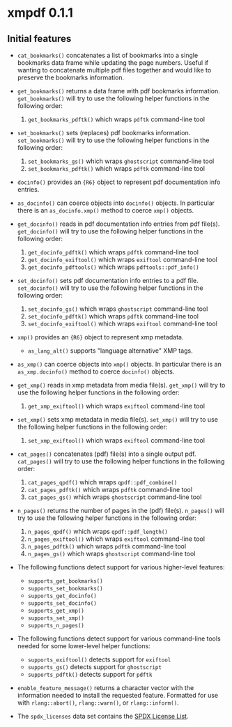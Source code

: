 xmpdf 0.1.1
===========

Initial features
----------------

* `cat_bookmarks()` concatenates a list of bookmarks
  into a single bookmarks data frame while updating the page numbers.
  Useful if wanting to concatenate multiple pdf files together and
  would like to preserve the bookmarks information.
* `get_bookmarks()` returns a data frame with pdf bookmarks information.
  `get_bookmarks()` will try to use the following helper functions in the following order:

  1. `get_bookmarks_pdftk()` which wraps `pdftk` command-line tool

* `set_bookmarks()` sets (replaces) pdf bookmarks information.
  `set_bookmarks()` will try to use the following helper functions in the following order:

  1. `set_bookmarks_gs()` which wraps `ghostscript` command-line tool
  2. `set_bookmarks_pdftk()` which wraps `pdftk` command-line tool

* `docinfo()` provides an `{R6}` object to represent pdf documentation info entries.
* `as_docinfo()` can coerce objects into `docinfo()` objects.
  In particular there is an `as_docinfo.xmp()` method to coerce `xmp()` objects.
* `get_docinfo()` reads in pdf documentation info entries from pdf file(s).
  `get_docinfo()` will try to use the following helper functions in the following order:

  1. `get_docinfo_pdftk()` which wraps `pdftk` command-line tool
  2. `get_docinfo_exiftool()` which wraps `exiftool` command-line tool
  3. `get_docinfo_pdftools()` which wraps `pdftools::pdf_info()`

* `set_docinfo()` sets pdf documentation info entries to a pdf file.
  `set_docinfo()` will try to use the following helper functions in the following order:

  1. `set_docinfo_gs()` which wraps `ghostscript` command-line tool
  2. `set_docinfo_pdftk()` which wraps `pdftk` command-line tool
  3. `set_docinfo_exiftool()` which wraps `exiftool` command-line tool

* `xmp()` provides an `{R6}` object to represent xmp metadata.

  + `as_lang_alt()` supports "language alternative" XMP tags.

* `as_xmp()` can coerce objects into `xmp()` objects.
  In particular there is an `as_xmp.docinfo()` method to coerce `docinfo()` objects.
* `get_xmp()` reads in xmp metadata from media file(s).
  `get_xmp()` will try to use the following helper functions in the following order:

  1. `get_xmp_exiftool()` which wraps `exiftool` command-line tool

* `set_xmp()` sets xmp metadata in media file(s).
  `set_xmp()` will try to use the following helper functions in the following order:

  1. `set_xmp_exiftool()` which wraps `exiftool` command-line tool

* `cat_pages()` concatenates (pdf) file(s) into a single output pdf.
  `cat_pages()` will try to use the following helper functions in the following order:
 
  1. `cat_pages_qpdf()` which wraps `qpdf::pdf_combine()`
  2. `cat_pages_pdftk()` which wraps `pdftk` command-line tool
  3. `cat_pages_gs()` which wraps `ghostscript` command-line tool

* `n_pages()` returns the number of pages in the (pdf) file(s).
  `n_pages()` will try to use the following helper functions in the following order:
 
  1. `n_pages_qpdf()` which wraps `qpdf::pdf_length()`
  2. `n_pages_exiftool()` which wraps `exiftool` command-line tool
  3. `n_pages_pdftk()` which wraps `pdftk` command-line tool
  4. `n_pages_gs()` which wraps `ghostscript` command-line tool

* The following functions detect support for various higher-level features:

  * `supports_get_bookmarks()`
  * `supports_set_bookmarks()`
  * `supports_get_docinfo()`
  * `supports_set_docinfo()`
  * `supports_get_xmp()`
  * `supports_set_xmp()`
  * `supports_n_pages()`

* The following functions detect support for various command-line tools needed for some
  lower-level helper functions:

  * `supports_exiftool()` detects support for `exiftool`
  * `supports_gs()` detects support for `ghostscript`
  * `supports_pdftk()` detects support for `pdftk`

* `enable_feature_message()` returns a character vector with the
  information needed to install the requested feature.
  Formatted for use with `rlang::abort()`, `rlang::warn()`, or `rlang::inform()`.

* The `spdx_licenses` data set contains the [SPDX License List](https://spdx.org/licenses/).
